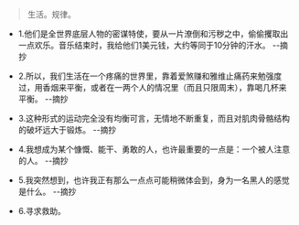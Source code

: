 >生活。规律。

- 1.他们是全世界底层人物的密谋特使，要从一片潦倒和污秽之中，偷偷攫取出一点欢乐。音乐结束时，我给他们1美元钱，大约等同于10分钟的汗水。 --摘抄

- 2.所以，我们生活在一个疼痛的世界里，靠着爱煞赚和雅维止痛药来勉强度过，用香烟来平衡，或者在一两个人的情况里（而且只限周末），靠喝几杯来平衡。 --摘抄

- 3.这种形式的运动完全没有均衡可言，无情地不断重复，而且对肌肉骨骼结构的破坏远大于锻炼。 --摘抄

- 4.我想成为某个慷慨、能干、勇敢的人，也许最重要的一点是：一个被人注意的人。 --摘抄

- 5.我突然想到，也许我正有那么一点点可能稍微体会到，身为一名黑人的感觉是什么。 --摘抄

- 6.寻求救助。
